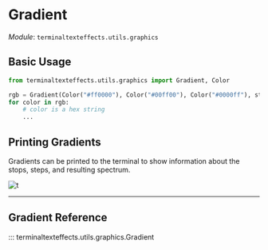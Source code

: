 # Gradient

*Module*: `terminaltexteffects.utils.graphics`

## Basic Usage

```python
from terminaltexteffects.utils.graphics import Gradient, Color

rgb = Gradient(Color("#ff0000"), Color("#00ff00"), Color("#0000ff"), steps=5)
for color in rgb:
    # color is a hex string
    ...
```

## Printing Gradients

Gradients can be printed to the terminal to show information about the stops, steps, and resulting spectrum.

![t](../../img/lib_demos/printing_gradients_demo.png)

---

## Gradient Reference

::: terminaltexteffects.utils.graphics.Gradient
